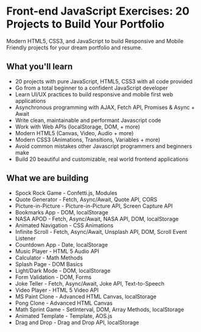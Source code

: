 # Front-end JavaScript Exercises: 20 Projects to Build Your Portfolio
Modern HTML5, CSS3, and JavaScript to build Responsive and Mobile Friendly projects for your dream portfolio and resume.

## What you'll learn
- 20 projects with pure JavaScript, HTML5, CSS3 with all code provided
- Go from a total beginner to a confident JavaScript developer
- Learn UI/UX practices to build responsive and mobile first web applications
- Asynchronous programming with AJAX, Fetch API, Promises & Async + Await
- Write clean, maintainable and performant Javascript code
- Work with Web APIs (localStorage, DOM, + more)
- Modern HTML5 (Canvas, Video, Audio + more)
- Modern CSS3 (Animations, Transitions, Variables + more)
- Avoid common mistakes other Javascript programmers and beginners make
- Build 20 beautiful and customizable, real world frontend applications

## What we are building
- Spock Rock Game - Confetti.js, Modules
- Quote Generator - Fetch, Async/Await, Quote API, CORS
- Picture-in-Picture - Picture-in-Picture API, Screen Capture API
- Bookmarks App - DOM, localStorage
- NASA APOD - Fetch, Async/Await, NASA API, DOM, localStorage
- Animated Navigation - CSS Animations
- Infinite Scroll - Fetch, Async/Await, Unsplash API, DOM, Scroll Event Listener
- Countdown App - Date, localStorage
- Music Player - HTML 5 Audio API
- Calculator - Math Methods
- Splash Page - DOM Basics
- Light/Dark Mode - DOM, localStorage
- Form Validation - DOM, Forms
- Joke Teller - Fetch, Async/Await, Joke API, Text-to-Speech
- Video Player - HTML 5 Video API
- MS Paint Clone - Advanced HTML Canvas, localStorage
- Pong Clone - Advanced HTML Canvas
- Math Sprint Game - SetInterval, DOM, Array Methods, localStorage
- Animated Template - Template, AOS.js
- Drag and Drop - Drag and Drop API, localStorage
